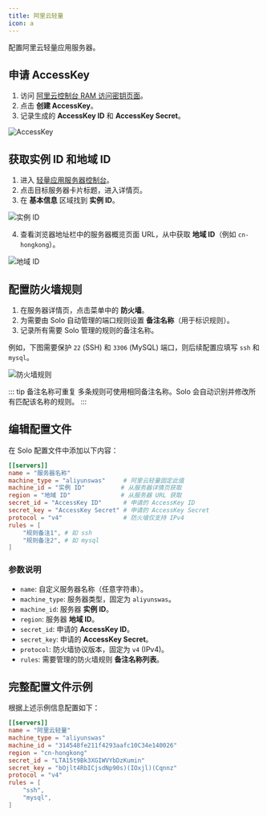 ```yaml
---
title: 阿里云轻量
icon: a
---
```


配置阿里云轻量应用服务器。

## 申请 AccessKey
1. 访问 [阿里云控制台 RAM 访问密钥页面](https://ram.console.aliyun.com/profile/access-keys)。
2. 点击 **创建 AccessKey**。
3. 记录生成的 **AccessKey ID** 和 **AccessKey Secret**。

![AccessKey](/assets/guide/config/server/aliyun-accesskey.webp)

## 获取实例 ID 和地域 ID
1. 进入 [轻量应用服务器控制台](https://swasnext.console.aliyun.com/servers)。
2. 点击目标服务器卡片标题，进入详情页。
3. 在 **基本信息** 区域找到 **实例 ID**。

![实例 ID](/assets/guide/config/server/aliyun-instanceid.webp)

4. 查看浏览器地址栏中的服务器概览页面 URL，从中获取 **地域 ID**（例如 `cn-hongkong`）。

![地域 ID](/assets/guide/config/server/aliyun-regionid.webp)

## 配置防火墙规则
1. 在服务器详情页，点击菜单中的 **防火墙**。
2. 为需要由 Solo 自动管理的端口规则设置 **备注名称**（用于标识规则）。
3. 记录所有需要 Solo 管理的规则的备注名称。

例如，下图需要保护 `22` (SSH) 和 `3306` (MySQL) 端口，则后续配置应填写 `ssh` 和 `mysql`。

![防火墙规则](/assets/guide/config/server/aliyun-firewallrules.webp)

::: tip 备注名称可重复
多条规则可使用相同备注名称。Solo 会自动识别并修改所有匹配该名称的规则。
:::

## 编辑配置文件
在 Solo 配置文件中添加以下内容：

```toml
[[servers]]
name = "服务器名称"
machine_type = "aliyunswas"     # 阿里云轻量固定此值
machine_id = "实例 ID"          # 从服务器详情页获取
region = "地域 ID"              # 从服务器 URL 获取
secret_id = "AccessKey ID"      # 申请的 AccessKey ID
secret_key = "AccessKey Secret" # 申请的 AccessKey Secret
protocol = "v4"                 # 防火墙仅支持 IPv4
rules = [
    "规则备注1", # 如 ssh
    "规则备注2", # 如 mysql
]
```

### 参数说明
* `name`: 自定义服务器名称（任意字符串）。
* `machine_type`: 服务器类型，固定为 `aliyunswas`。
* `machine_id`: 服务器 **实例 ID**。
* `region`: 服务器 **地域 ID**。
* `secret_id`: 申请的 **AccessKey ID**。
* `secret_key`: 申请的 **AccessKey Secret**。
* `protocol`: 防火墙协议版本，固定为 `v4` (IPv4)。
* `rules`: 需要管理的防火墙规则 **备注名称列表**。

## 完整配置文件示例
根据上述示例信息配置如下：

```toml
[[servers]]
name = "阿里云轻量"
machine_type = "aliyunswas"
machine_id = "314548fe211f4293aafc10C34e140026"
region = "cn-hongkong"
secret_id = "LTA15t9Bk3XGIWVYbDzKumin"
secret_key = "bOjlt4RbICjsdNp90s)(IOxjl)(Cqnnz"
protocol = "v4"
rules = [
    "ssh",
    "mysql",
]
```
